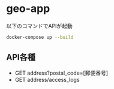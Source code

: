 # geo-app

以下のコマンドでAPIが起動
```bash
docker-compose up --build
```

## API各種
- GET address?postal_code=[郵便番号]
- GET address/access_logs